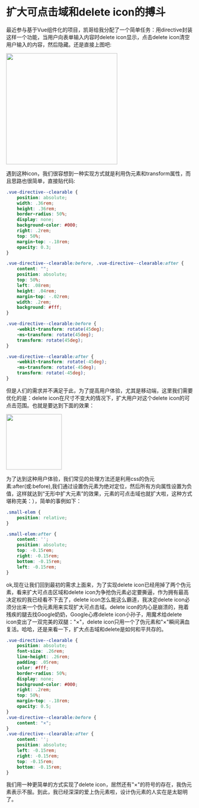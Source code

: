 # 扩大可点击域和delete icon的搏斗

最近参与基于Vue组件化的项目，凯哥给我分配了一个简单任务：用directive封装这样一个功能，当用户向表单输入内容时delete icon显示，点击delete icon清空用户输入的内容，然后隐藏。还是直接上图吧:

<img src="https://raw.githubusercontent.com/superpig/blog/master/201601/assets/images/clearable.png" width="300">

遇到这种icon，我们很容想到一种实现方式就是利用伪元素和transform属性，而且思路也很简单，直接贴代码:

```css
.vue-directive--clearable {
    position: absolute;
    width: .36rem;
    height: .36rem;
    border-radius: 50%;
    display: none;
    background-color: #000;
    right: .2rem;
    top: 50%;
    margin-top: -.18rem;
    opacity: 0.3;
}

.vue-directive--clearable:before, .vue-directive--clearable:after {
    content: "";
    position: absolute;
    top: 50%;
    left: .08rem;
    height: .04rem;
    margin-top: -.02rem;
    width: .2rem;
    background: #fff;
}

.vue-directive--clearable:before {
    -webkit-transform: rotate(45deg);
    -ms-transform: rotate(45deg);
    transform: rotate(45deg);
}

.vue-directive--clearable:after {
    -webkit-transform: rotate(-45deg);
    -ms-transform: rotate(-45deg);
    transform: rotate(-45deg);
}
```

但是人们的需求并不满足于此，为了提高用户体验，尤其是移动端，这里我们需要优化的是：delete icon在尺寸不变大的情况下，扩大用户对这个delete icon的可点击范围。也就是要达到下面的效果：

<img src="https://raw.githubusercontent.com/superpig/blog/master/201601/assets/images/expand-area.png" width="150">

为了达到这种用户体验，我们常见的处理方法还是利用css的伪元素:after(或:before),我们通过设置伪元素为绝对定位，然后所有方向属性设置为负值，这样就达到“无形中扩大元素”的效果，元素的可点击域也就扩大啦，这种方式堪称完美：），简单的事例如下：

```css
.small-elem {
    position: relative;
}

.small-elem:after {
    content: '';
    position: absolute;
    top: -0.15rem;
    right: -0.15rem;
    bottom: -0.15rem;
    left: -0.15rem;
}
```

 ok,现在让我们回到最初的需求上面来，为了实现delete icon已经用掉了两个伪元素，看来扩大可点击区域和delete icon为争抢伪元素必定要撕逼，作为拥有最高决定权的我已经看不下去了，delete icon怎么能这么霸道，我决定delete icon必须分出来一个伪元素用来实现扩大可点击域。delete icon的内心是崩溃的，拖着残疾的腿去找Google奶奶，Google心疼delete icon小孙子，用魔术给delete icon变出了一双完美的双腿："×"，delete icon只用一个了伪元素和"×"瞬间满血复活。哈哈，还是来看一下，扩大点击域和delete是如何和平共存的。

```css
.vue-directive--clearable {
    position: absolute;
    font-size: .26rem;
    line-height: .26rem;
    padding: .05rem;
    color: #fff;
    border-radius: 50%;
    display: none;
    background-color: #000;
    right: .2rem;
    top: 50%;
    margin-top: -.18rem;
    opacity: 0.5;  
}
.vue-directive--clearable:before {
    content: "×";
}
.vue-directive--clearable:after {
    content: '';
    position: absolute;
    left: -0.15rem;
    right: -0.15rem;
    top: -0.15rem;
    bottom: -0.15rem;
}
```

我们用一种更简单的方式实现了delete icon，居然还有"×"的符号的存在，我伪元素表示不服。到此，我已经深深的爱上伪元素啦，设计伪元素的人实在是太聪明了。
